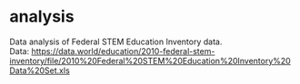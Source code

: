 # analysis
Data analysis of Federal STEM Education Inventory data. <br>
Data: https://data.world/education/2010-federal-stem-inventory/file/2010%20Federal%20STEM%20Education%20Inventory%20Data%20Set.xls

